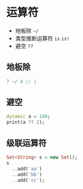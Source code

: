 # 运算符
* 地板除 `~/`
* 类型推断运算符 `is`  `is!`
* 避空 `??`
## 地板除
```dart
7 ~/ 4 // 1
```
## 避空
```dart
dynamic a = 100;
print(a ?? 2);
```
## 级联运算符
```dart
Set<String> s = new Set();
s
  ..add('aa')
  ..add('bb')
  ..add('cc');
```